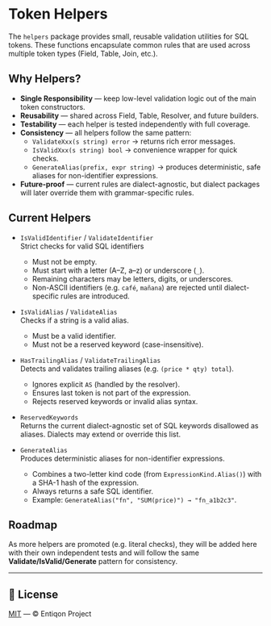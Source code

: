 # Token Helpers

The `helpers` package provides small, reusable validation utilities
for SQL tokens. These functions encapsulate common rules that are
used across multiple token types (Field, Table, Join, etc.).

## Why Helpers?

- **Single Responsibility** — keep low-level validation logic out of
  the main token constructors.
- **Reusability** — shared across Field, Table, Resolver, and future
  builders.
- **Testability** — each helper is tested independently with full
  coverage.
- **Consistency** — all helpers follow the same pattern:
    - `ValidateXxx(s string) error` → returns rich error messages.
    - `IsValidXxx(s string) bool` → convenience wrapper for quick checks.
    - `GenerateAlias(prefix, expr string)` → produces deterministic,
      safe aliases for non-identifier expressions.
- **Future-proof** — current rules are dialect-agnostic, but dialect
  packages will later override them with grammar-specific rules.

## Current Helpers

- `IsValidIdentifier` / `ValidateIdentifier`  
  Strict checks for valid SQL identifiers
    - Must not be empty.
    - Must start with a letter (A–Z, a–z) or underscore (`_`).
    - Remaining characters may be letters, digits, or underscores.
    - Non-ASCII identifiers (e.g. `café`, `mañana`) are rejected until
      dialect-specific rules are introduced.

- `IsValidAlias` / `ValidateAlias`  
  Checks if a string is a valid alias.
    - Must be a valid identifier.
    - Must not be a reserved keyword (case-insensitive).

- `HasTrailingAlias` / `ValidateTrailingAlias`  
  Detects and validates trailing aliases (e.g. `(price * qty) total`).
    - Ignores explicit `AS` (handled by the resolver).
    - Ensures last token is not part of the expression.
    - Rejects reserved keywords or invalid alias syntax.

- `ReservedKeywords`  
  Returns the current dialect-agnostic set of SQL keywords disallowed
  as aliases. Dialects may extend or override this list.

- `GenerateAlias`  
  Produces deterministic aliases for non-identifier expressions.
    - Combines a two-letter kind code (from `ExpressionKind.Alias()`)
      with a SHA-1 hash of the expression.
    - Always returns a safe SQL identifier.
    - Example: `GenerateAlias("fn", "SUM(price)") → "fn_a1b2c3"`.

## Roadmap

As more helpers are promoted (e.g. literal checks), they will be added
here with their own independent tests and will follow the same
**Validate/IsValid/Generate** pattern for consistency.

---

## 📄 License

[MIT](../../../LICENSE) — © Entiqon Project
